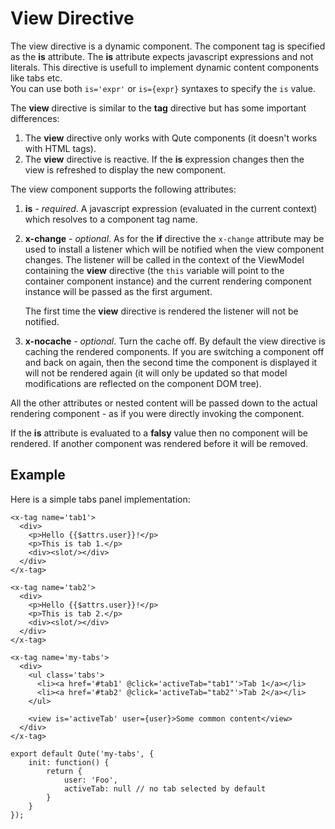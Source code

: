 # View Directive

The view directive is a dynamic component. The component tag is specified as the **is** attribute. The **is** attribute expects javascript expressions and not literals. This directive is usefull to implement dynamic content components like tabs etc.  \
You can use both `is='expr'` or `is={expr}` syntaxes to specify the `is` value.

The **view** directive is similar to the **tag** directive but has some important differences:

1. The **view** directive only works with Qute components (it doesn't works with HTML tags).
2. The **view** directive is reactive. If the **is** expression changes then the view is refreshed to display the new component.

The view component supports the following attributes:

1. **is** - *required*. A javascript expression (evaluated in the current context) which resolves to a component tag name.
2. **x-change** - *optional*. As for the **if** directive the `x-change` attribute may be used to install a listener which 	will be notified when the view component changes.
	The listener will be called in the context of the ViewModel containing the **view** directive (the `this` variable will point to the container component instance) and the current rendering component instance will be passed as the first argument.

   The first time the **view** directive is rendered the listener will not be notified.

3. **x-nocache** - *optional*. Turn the cache off.
	By default the view directive is caching the rendered components. If you are switching a component off and  back on again, then the second time the component is displayed it will not be rendered again (it will only be updated so that model modifications are reflected on the component DOM tree).

All the other attributes or nested content will be passed down to the actual rendering component - as if you were directly invoking the component.

If the **is** attribute is evaluated to a **falsy** value then no component will be rendered. If another component was rendered before it will be removed.


## Example

Here is a simple tabs panel implementation:

```jsq
<x-tag name='tab1'>
  <div>
  	<p>Hello {{$attrs.user}}!</p>
  	<p>This is tab 1.</p>
  	<div><slot/></div>
  </div>
</x-tag>

<x-tag name='tab2'>
  <div>
  	<p>Hello {{$attrs.user}}!</p>
  	<p>This is tab 2.</p>
  	<div><slot/></div>
  </div>
</x-tag>

<x-tag name='my-tabs'>
  <div>
	<ul class='tabs'>
	  <li><a href='#tab1' @click='activeTab="tab1"'>Tab 1</a></li>
	  <li><a href='#tab2' @click='activeTab="tab2"'>Tab 2</a></li>
	</ul>

	<view is='activeTab' user={user}>Some common content</view>
  </div>
</x-tag>

export default Qute('my-tabs', {
	init: function() {
		return {
			user: 'Foo',
			activeTab: null // no tab selected by default
		}
	}
});
```


